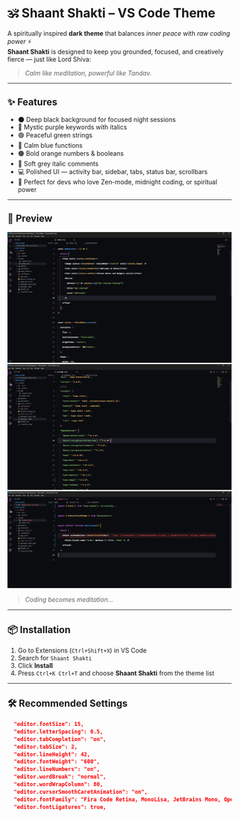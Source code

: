 # 🕉️ Shaant Shakti – VS Code Theme

A spiritually inspired **dark theme** that balances _inner peace_ with _raw coding power_ ⚡  
**Shaant Shakti** is designed to keep you grounded, focused, and creatively fierce — just like Lord Shiva:

> _Calm like meditation, powerful like Tandav._

---

## ✨ Features

- 🌑 Deep black background for focused night sessions
- 🔮 Mystic purple keywords with italics
- 🟢 Peaceful green strings
- 🔷 Calm blue functions
- 🟠 Bold orange numbers & booleans
- 🔘 Soft grey italic comments
- 💻 Polished UI — activity bar, sidebar, tabs, status bar, scrollbars
- 🎯 Perfect for devs who love Zen-mode, midnight coding, or spiritual power

---

## 🌈 Preview

![Shaant Shakti Preview](images/image1.png)
![Shaant Shakti Preview](images/image2.png)
![Shaant Shakti Preview](images/image3.png)

> _Coding becomes meditation..._

---

## 📦 Installation

1. Go to Extensions (`Ctrl+Shift+X`) in VS Code
2. Search for `Shaant Shakti`
3. Click **Install**
4. Press `Ctrl+K Ctrl+T` and choose **Shaant Shakti** from the theme list

---

## 🛠 Recommended Settings

```json
  "editor.fontSize": 15,
  "editor.letterSpacing": 0.5,
  "editor.tabCompletion": "on",
  "editor.tabSize": 2,
  "editor.lineHeight": 42,
  "editor.fontWeight": "600",
  "editor.lineNumbers": "on",
  "editor.wordBreak": "normal",
  "editor.wordWrapColumn": 80,
  "editor.cursorSmoothCaretAnimation": "on",
  "editor.fontFamily": "Fira Code Retina, MonoLisa, JetBrains Mono, Operator Mono Lig, JetBrains Mono NL, Consolas, Menlo, Cascadia Code, Ubuntu Mono, Source Code Pro, Fira Code, monospace",
  "editor.fontLigatures": true,
```
